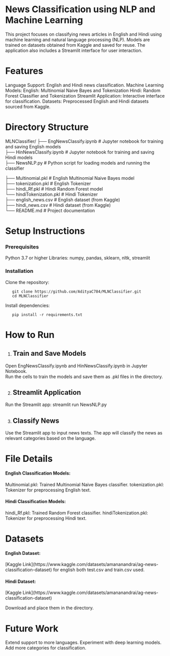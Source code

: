 
# News Classification using NLP and Machine Learning

This project focuses on classifying news articles in English and Hindi using machine learning and natural language processing (NLP). Models are trained on datasets obtained from Kaggle and saved for reuse. The application also includes a Streamlit interface for user interaction.

# Features 

Language Support: English and Hindi news classification.
Machine Learning Models:
English: Multinomial Naive Bayes and Tokenization
Hindi: Random Forest Classifier and Tokenization
Streamlit Application: Interactive interface for classification.
Datasets: Preprocessed English and Hindi datasets sourced from Kaggle.


# Directory Structure


MLNClassifier/
├── EngNewsClassify.ipynb        # Jupyter notebook for training and saving English models <br>
├── HinNewsClassify.ipynb        # Jupyter notebook for training and saving Hindi models<br>
├── NewsNLP.py                   # Python script for loading models and running the classifier<br>

├── Multinomial.pkl          # English Multinomial Naive Bayes model<br>
├── tokenization.pkl         # English Tokenizer<br>
├── hindi_Rf.pkl             # Hindi Random Forest model<br>
└── hindiTokenization.pkl    # Hindi Tokenizer<br>
├── english_news.csv         # English dataset (from Kaggle)<br>
├── hindi_news.csv           # Hindi dataset (from Kaggle)<br>
└── README.md                # Project documentation<br>


# Setup Instructions

<h3>Prerequisites</h3>

Python 3.7 or higher
Libraries: numpy, pandas, sklearn, nltk, streamlit
 
 
<h3>Installation</h3>

Clone the repository:

       git clone https://github.com/AdityaC784/MLNClassifier.git
       cd MLNClassifier


Install dependencies:

       pip install -r requirements.txt


# How to Run

1. <h2>Train and Save Models</h2>

Open EngNewsClassify.ipynb and HinNewsClassify.ipynb in Jupyter Notebook. <br>
Run the cells to train the models and save them as .pkl files in the directory.


2. <h2> Streamlit Application</h2>

Run the Streamlit app:   streamlit run NewsNLP.py  <br>

   
3. <h2>Classify News</h2>

Use the Streamlit app to input news texts.
The app will classify the news as relevant categories based on the language.


# File Details

<h4>English Classification Models:</h4>

Multinomial.pkl: Trained Multinomial Naive Bayes classifier.
tokenization.pkl: Tokenizer for preprocessing English text.

<h4>Hindi Classification Models:</h4>
hindi_Rf.pkl: Trained Random Forest classifier.
hindiTokenization.pkl: Tokenizer for preprocessing Hindi text.

# Datasets

<h4>English Dataset:</h4> [Kaggle Link](https://www.kaggle.com/datasets/amananandrai/ag-news-classification-dataset)   
for english both test.csv and train.csv used.

<h4>Hindi Dataset:</h4>   [Kaggle Link](https://www.kaggle.com/datasets/amananandrai/ag-news-classification-dataset)

Download and place them in the directory.


# Future Work

Extend support to more languages.
Experiment with deep learning models.
Add more categories for classification.

